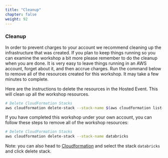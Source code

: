 ```yaml
---
title: "Cleanup"
chapter: false
weight: 92
---
```


### Cleanup 
In order to prevent charges to your account we recommend cleaning up the infrastructure that was created. If you plan to keep things running so you can examine the workshop a bit more please remember to do the cleanup when you are done. It is very easy to leave things running in an AWS account, forget about it, and then accrue charges. Run the command below to remove all of the resources created for this workshop. It may take a few minutes to complete.

Here are the instructions to delete the resources in the Hosted Event. This will clean up all the workshop resources.

```bash
# Delete CloudFormation Stacks
aws cloudformation delete-stack --stack-name $(aws cloudformation list-stacks --stack-status-filter CREATE_COMPLETE UPDATE_COMPLETE --query "StackSummaries[0].StackName" --output text)
```

If you have completed this workshop under your own account, you can follow these steps to remove all of the workshop resources:

```bash
# Delete CloudFormation Stacks
aws cloudformation delete-stack --stack-name databricks 
```

Note: you can also head to [Cloudformation](https://console.aws.amazon.com/cloudformation/) and select the stack `databricks` and click delete stack.
